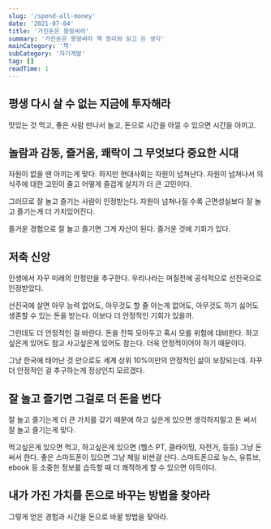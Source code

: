 ```yaml
---
slug: '/spend-all-money'
date: '2021-07-04'
title: '가진돈은 몽땅써라'
summary: '가진돈은 몽땅써라 책 정리와 읽고 든 생각'
mainCategory: '책'
subCategory: '자기계발'
tag: []
readTime: 1
---
```


## 평생 다시 살 수 없는 지금에 투자해라

맛있는 것 먹고, 좋은 사람 만나서 놀고, 돈으로 시간을 아낄 수 있으면 시간을 아끼고.

## 놀람과 감동, 즐거움, 쾌락이 그 무엇보다 중요한 시대

자원이 없을 땐 아끼는게 맞다. 하지만 현대사회는 자원이 넘쳐난다. 자원이 넘쳐나서 의식주에 대한 고민이 줄고 어떻게 즐겁게 살지가 더 큰 고민이다.

그러므로 잘 놀고 즐기는 사람이 인정받는다. 자원이 넘쳐나질 수록 근면성실보다 잘 놀고 즐기는게 더 가치있어진다.

즐거운 경험으로 잘 놀고 즐기면 그게 자산이 된다. 즐거운 것에 기회가 있다.

## 저축 신앙

인생에서 자꾸 미래의 안정만을 추구한다. 우리나라는 며칠전에 공식적으로 선진국으로 인정받았다.

선진국에 살면 아무 능력 없어도, 아무것도 할 줄 아는게 없어도, 아무것도 하기 싫어도 생존할 수 있는 돈을 받는다. 이보다 더 안정적인 기회가 있을까.

그런데도 더 안정적인 걸 바란다. 돈을 잔뜩 모아두고 혹시 모를 위험에 대비한다. 하고싶은게 있어도 참고 사고싶은게 있어도 참는다. 더욱 안정적이어야 하기 때문이다.

그냥 한국에 태어난 것 만으로도 세계 상위 10%미만의 안정적인 삶이 보장되는데. 자꾸 더 안정적인 걸 추구하는게 정상인지 모르겠다.

## 잘 놀고 즐기면 그걸로 더 돈을 번다

잘 놀고 즐기는게 더 큰 가치를 갖기 때문에 하고 싶은게 있으면 생각하지말고 돈 써서 잘 놀고 즐기는게 맞다.

먹고싶은게 있으면 먹고, 하고싶은게 있으면 (헬스 PT, 클라이밍, 자전거, 등등) 그냥 돈 써서 한다. 좋은 스마트폰이 있으면 그냥 제일 비싼걸 산다. 스마트폰으로 뉴스, 유튜브, ebook 등 소중한 정보를 습득할 때 더 쾌적하게 할 수 있으면 이득이다.

## 내가 가진 가치를 돈으로 바꾸는 방법을 찾아라

그렇게 얻은 경험과 시간을 돈으로 바꿀 방법을 찾아라.
